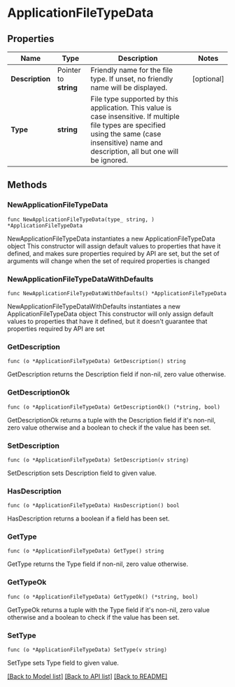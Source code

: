 # ApplicationFileTypeData

## Properties

Name | Type | Description | Notes
------------ | ------------- | ------------- | -------------
**Description** | Pointer to **string** | Friendly name for the file type. If unset, no friendly name will be displayed. | [optional] 
**Type** | **string** | File type supported by this application. This value is case insensitive. If multiple file types are specified using the same (case insensitive) name and description, all but one will be ignored. | 

## Methods

### NewApplicationFileTypeData

`func NewApplicationFileTypeData(type_ string, ) *ApplicationFileTypeData`

NewApplicationFileTypeData instantiates a new ApplicationFileTypeData object
This constructor will assign default values to properties that have it defined,
and makes sure properties required by API are set, but the set of arguments
will change when the set of required properties is changed

### NewApplicationFileTypeDataWithDefaults

`func NewApplicationFileTypeDataWithDefaults() *ApplicationFileTypeData`

NewApplicationFileTypeDataWithDefaults instantiates a new ApplicationFileTypeData object
This constructor will only assign default values to properties that have it defined,
but it doesn't guarantee that properties required by API are set

### GetDescription

`func (o *ApplicationFileTypeData) GetDescription() string`

GetDescription returns the Description field if non-nil, zero value otherwise.

### GetDescriptionOk

`func (o *ApplicationFileTypeData) GetDescriptionOk() (*string, bool)`

GetDescriptionOk returns a tuple with the Description field if it's non-nil, zero value otherwise
and a boolean to check if the value has been set.

### SetDescription

`func (o *ApplicationFileTypeData) SetDescription(v string)`

SetDescription sets Description field to given value.

### HasDescription

`func (o *ApplicationFileTypeData) HasDescription() bool`

HasDescription returns a boolean if a field has been set.

### GetType

`func (o *ApplicationFileTypeData) GetType() string`

GetType returns the Type field if non-nil, zero value otherwise.

### GetTypeOk

`func (o *ApplicationFileTypeData) GetTypeOk() (*string, bool)`

GetTypeOk returns a tuple with the Type field if it's non-nil, zero value otherwise
and a boolean to check if the value has been set.

### SetType

`func (o *ApplicationFileTypeData) SetType(v string)`

SetType sets Type field to given value.



[[Back to Model list]](../README.md#documentation-for-models) [[Back to API list]](../README.md#documentation-for-api-endpoints) [[Back to README]](../README.md)



